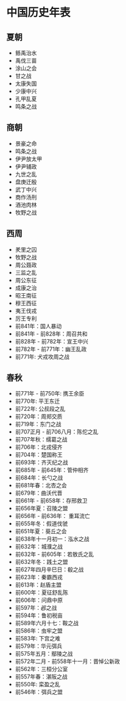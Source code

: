# 中国历史年表

## 夏朝
* 鲧禹治水
* 禹伐三苗
* 涂山之会
* 甘之战
* 太康失国
* 少康中兴
* 孔甲乱夏
* 鸣条之战

## 商朝
* 景豪之命
* 鸣条之战
* 伊尹放太甲
* 伊尹辅政
* 九世之乱
* 盘庚迁殷
* 武丁中兴
* 商作汤刑
* 酒池肉林
* 牧野之战

## 西周
* 羑里之囚
* 牧野之战
* 周公聂政
* 三监之乱
* 周公东征
* 成康之治
* 昭王南征
* 穆王西征
* 夷王伐戎
* 厉王专利
* 前841年：国人暴动 
* 前841年 - 前828年：周召共和
* 前828年 - 前782年：宣王中兴
* 前782年 - 前771年：幽王乱政
* 前771年: 犬戎攻周之战

## 春秋
* 前771年 - 前750年: 携王余臣 
* 前770年: 平王东迁
* 前722年: 公叔段之乱
* 前720年：周郑交质
* 前719年：东门之战
* 前707正月 - 前706八月：陈佗之乱
* 前707年秋：𦈡葛之战
* 前706年：北戎侵齐
* 前704年：楚国称王
* 前693年：齐灭纪之战
* 前685年 - 前645年：管仲相齐
* 前684年：长勺之战
* 前681年春：北杏之会
* 前679年：曲沃代晋
* 前661年 - 前658年：存邢救卫
* 前656年夏：召陵之盟
* 前656年 - 前636年： 重耳流亡
* 前655年冬：假道伐虢
* 前651年夏：葵丘之会
* 前638年十一月初一：泓水之战
* 前632年：城濮之战
* 前632年 - 前605年：若敖氏之乱
* 前632年冬：践土之盟
* 前627年四月辛巳日：殽之战
* 前623年：秦霸西戎
* 前613年：赵盾主盟
* 前600年：夏征舒乱陈
* 前606年：问鼎中原
* 前597年：邲之战
* 前594年：鲁初税亩
* 前589年六月十七：鞍之战
* 前586年：虫牢之盟
* 前583年: 下宫之难
* 前579年：华元弭兵
* 前575年五月：鄢陵之战
* 前572年二月 - 前558年十一月：晋悼公新政
* 前562年：三桓分公室
* 前557年春：湛阪之战
* 前550年: 栾盈之乱
* 前546年：弭兵之盟